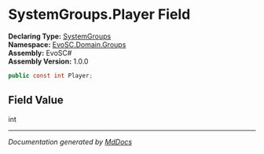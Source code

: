 ﻿<!--  
  <auto-generated>   
    The contents of this file were generated by a tool.  
    Changes to this file may be list if the file is regenerated  
  </auto-generated>   
-->

# SystemGroups.Player Field

**Declaring Type:** [SystemGroups](../index.md)  
**Namespace:** [EvoSC.Domain.Groups](../../index.md)  
**Assembly:** EvoSC\#  
**Assembly Version:** 1.0.0

```csharp
public const int Player;
```

## Field Value

int

___

*Documentation generated by [MdDocs](https://github.com/ap0llo/mddocs)*
